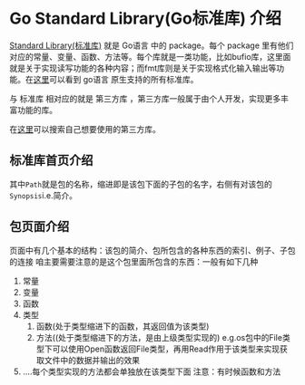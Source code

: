 # Go Standard Library(Go标准库) 介绍
[Standard Library(标准库)](https://pkg.go.dev/std) 就是 Go语言 中的 package。每个 package 里有他们对应的常量、变量、函数、方法等。每个库就是一类功能，比如bufio库，这里面就是关于实现读写功能的各种内容；而fmt库则是关于实现格式化输入输出等功能。在[这里](https://pkg.go.dev/std?tab=packages)可以看到 go语言 原生支持的所有标准库。  

与 标准库 相对应的就是 第三方库 ，第三方库一般属于由个人开发，实现更多丰富功能的库。

在[这里](https://pkg.go.dev/)可以搜索自己想要使用的第三方库。

## 标准库首页介绍  
其中`Path`就是包的名称，缩进即是该包下面的子包的名字，右侧有对该包的`Synopsis`i.e.简介。  
## 包页面介绍  
页面中有几个基本的结构：该包的简介、包所包含的各种东西的索引、例子、子包的连接
咱主要需要注意的是这个包里面所包含的东西：一般有如下几种
1. 常量
1. 变量
1. 函数
1. 类型
   1. 函数(处于类型缩进下的函数，其返回值为该类型)
   1. 方法((处于类型缩进下的方法，是由上级类型实现的)
   e.g.os包中的File类型下可以使用Open函数返回File类型，再用Read作用于该类型来实现获取文件中的数据并输出的效果
1. ....每个类型实现的方法都会单独放在该类型下面
注意：有时候函数和方法
